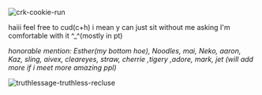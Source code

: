   ![crk-cookie-run](https://github.com/user-attachments/assets/f89d065a-efb7-40f2-8298-442060266c95)

haiii feel free to cud(c+h) i mean y can just sit without me asking I'm comfortable with it ^_^(mostly in pt)

*honorable mention: Esther(my bottom hoe), Noodles, mai, Neko, aaron, Kaz, sling, aivex, cleareyes, straw, cherrie ,tigery ,adore, mark, jet (will add more if i meet more amazing ppl)*

![truthlessage-truthless-recluse](https://github.com/user-attachments/assets/1553b55c-0923-4220-aaeb-78c196189303)
